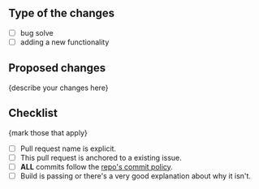 ## Type of the changes
- [ ] bug solve
- [ ] adding a new functionality

## Proposed changes
{describe your changes here}

## Checklist
{mark those that apply}

- [ ] Pull request name is explicit.
- [ ] This pull request is anchored to a existing issue.
- [ ] **ALL** commits follow the [repo's commit policy]().
- [ ] Build is passing or there's a very good explanation about why it isn't.
